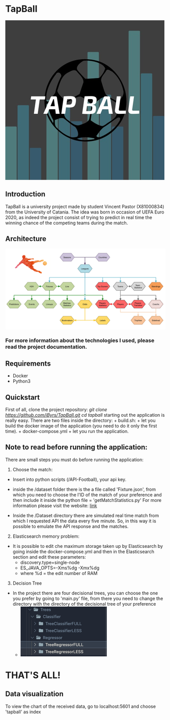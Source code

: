 # TapBall
![alt text](https://github.com/iByrs/TapBall/blob/master/docs/img/TapBall_Logo.jpeg)
## Introduction 
TapBall is a university project made by student Vincent Pastor (X81000834) from the University of Catania. The idea was born in occasion of UEFA Euro 2020, as indeed the project consist of trying to predict in real time the winning chance of the competing teams during the match.
## Architecture
![alt text](https://github.com/iByrs/TapBall/blob/master/docs/img/Architecture.jpg)
### For more information about the technologies I used, please read the project documentation.
## Requirements
- Docker
- Python3
## Quickstart
First of all, clone the project repository:
    *git clone https://github.com/iByrs/TapBall.git
    cd tapball*
starting out the application is really easy. 
There are two files inside the directory:
    + build.sh: 
      + let you build the docker image of the application (you need to do it only the first time).
    + docker-compose.yml
      + let you run the application.
## Note to read before running the application:
There are small steps you must do before running the application:
1) Choose the match:
- Insert into python scripts (/API-Football), your api key. 
- inside the /dataset folder there is the a file called 'Fixture.json', from which you need to choose the l'ID of the match of your preference and then include it inside the python file = 'getMatchStatistics.py'
For more information please visit the website: [link](https://api-sports.io/documentation/football/v3#section/Introduction)

- Inside the /Dataset directory there are simulated real time match from which I requested API the data every five minute. So, in this way it is possible to emulate the API response and the matches.
2) Elasticsearch memory problem:
- It is possible to edit che maximum storage taken up by Elasticsearch by going inside the docker-compose.yml and then in the Elasticsearch section and edit these parameters: 
   + discovery.type=single-node 
   + ES_JAVA_OPTS=-Xms%dg -Xmx%dg
   + where %d = the edit number of RAM

3) Decision Tree
- In the project there are four decisional trees, you can choose the one you prefer by going to 'main.py' file, from there  you need to change the directory with the directory of the decisional tree of your preference
   + ![alt text](https://github.com/iByrs/TapBall/blob/master/docs/img/Tree.png)

# THAT'S ALL!

## Data visualization 
To view the chart of the received data, go to localhost:5601 and choose 'tapball' as index

